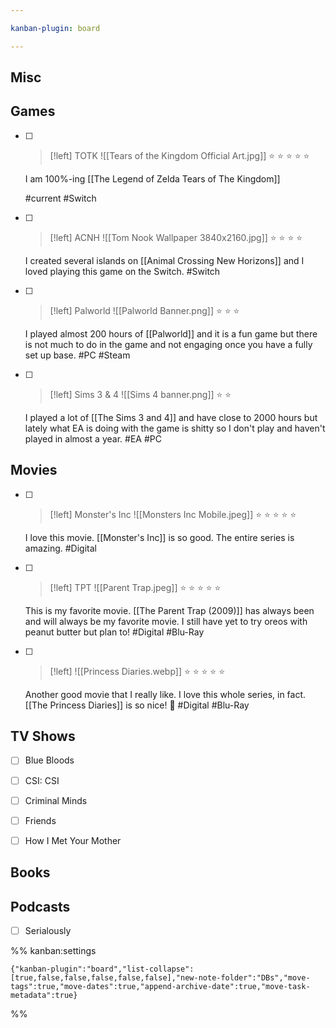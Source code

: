 ```yaml
---

kanban-plugin: board

---
```


## Misc



## Games

- [ ] > [!left] TOTK 
	> ![[Tears of the Kingdom Official Art.jpg]]
	> ⭐ ⭐ ⭐ ⭐ ⭐
	
	I am 100%-ing [[The Legend of Zelda Tears of The Kingdom]]
	
	#current #Switch
- [ ] > [!left] ACNH
	> ![[Tom Nook Wallpaper 3840x2160.jpg]]
	> ⭐ ⭐ ⭐ ⭐
	
	I created several islands on [[Animal Crossing New Horizons]] and I loved playing this game on the Switch. #Switch
- [ ] > [!left] Palworld
	> ![[Palworld Banner.png]]
	> ⭐ ⭐ ⭐
	
	I played almost 200 hours of [[Palworld]] and it is a fun game but there is not much to do in the game and not engaging once you have a fully set up base. #PC #Steam
- [ ] > [!left] Sims 3 & 4
	> ![[Sims 4 banner.png]]
	> ⭐ ⭐
	
	I played a lot of [[The Sims 3 and 4]] and have close to 2000 hours but lately what EA is doing with the game is shitty so I don't play and haven't played in almost a year. #EA #PC


## Movies

- [ ] > [!left] Monster's Inc
	> ![[Monsters Inc Mobile.jpeg]]
	> ⭐ ⭐ ⭐ ⭐ ⭐
	
	I love this movie. [[Monster's Inc]] is so good. The entire series is amazing. #Digital
- [ ] > [!left] TPT
	> ![[Parent Trap.jpeg]]
	> ⭐ ⭐ ⭐ ⭐ ⭐
	
	This is my favorite movie. [[The Parent Trap (2009)]] has always been and will always be my favorite movie. I still have yet to try oreos with peanut butter but plan to! #Digital #Blu-Ray
- [ ] > [!left]
	> ![[Princess Diaries.webp]]
	> ⭐ ⭐ ⭐ ⭐ ⭐
	
	Another good movie that I really like. I love this whole series, in fact. [[The Princess Diaries]] is so nice! 💙 #Digital #Blu-Ray


## TV Shows

- [ ] Blue Bloods
- [ ] CSI: CSI
- [ ] Criminal Minds
- [ ] Friends
- [ ] How I Met Your Mother


## Books



## Podcasts

- [ ] Serialously




%% kanban:settings
```
{"kanban-plugin":"board","list-collapse":[true,false,false,false,false,false],"new-note-folder":"DBs","move-tags":true,"move-dates":true,"append-archive-date":true,"move-task-metadata":true}
```
%%
